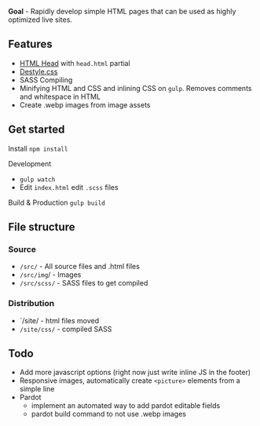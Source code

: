 **Goal** - Rapidly develop simple HTML pages that can be used as highly optimized live sites.

## Features
- [HTML Head](https://htmlhead.dev/) with `head.html` partial
- [Destyle.css](https://nicolas-cusan.github.io/destyle.css/)
- SASS Compiling
- Minifying HTML and CSS and inlining CSS on `gulp`. Removes comments and whitespace in HTML
- Create .webp images from image assets

## Get started

Install
`npm install`

Development
- `gulp watch`
- Edit `index.html` edit `.scss` files

Build & Production
`gulp build`


## File structure

### Source

- `/src/` - All source files and .html files
- `/src/img`/ - Images
- `/src/scss/` - SASS files to get compiled

### Distribution

- `/site/ - html files moved
- `/site/css/` - compiled SASS


## Todo

- Add more javascript options (right now just write inline JS in the footer)
- Responsive images, automatically create `<picture>` elements from a simple line
- Pardot
    - implement an automated way to add pardot editable fields
    - pardot build command to not use .webp images